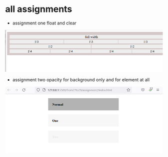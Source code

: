 # all assignments

- assignment one
  float and clear

![float](./images/assignment1.png)

- assignment two
  opacity for background only and for element at all

![text fonts](./images/assignment2.png)

